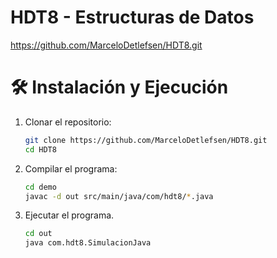 # HDT8 - Estructuras de Datos
https://github.com/MarceloDetlefsen/HDT8.git

# 🛠️ Instalación y Ejecución
1. Clonar el repositorio:
    ```bash
    git clone https://github.com/MarceloDetlefsen/HDT8.git
    cd HDT8
    ```

2. Compilar el programa:
    ```bash 
    cd demo
    javac -d out src/main/java/com/hdt8/*.java
    ```

3. Ejecutar el programa.
    ```bash
    cd out
    java com.hdt8.SimulacionJava
    ```